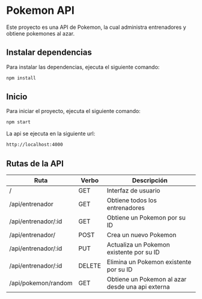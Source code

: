 # Pokemon API

Este proyecto es una API de Pokemon, la cual administra entrenadores y obtiene pokemones al azar.

## Instalar dependencias

Para instalar las dependencias, ejecuta el siguiente comando:

```bash
npm install
```

## Inicio

Para iniciar el proyecto, ejecuta el siguiente comando:

```bash
npm start
```

La api se ejecuta en la siguiente url:

```bash
http://localhost:4000
```


## Rutas de la API

| Ruta         | Verbo   | Descripción                                            |
| ------------ | ------- | ---------------------------------------------          |
| /     | GET     | Interfaz de usuario                   |
| /api/entrenador     | GET     | Obtiene todos los entrenadores                   |
| /api/entrenador/:id | GET     | Obtiene un Pokemon por su ID                    |
| /api/entrenador/     | POST    | Crea un nuevo Pokemon                          |
| /api/entrenador/:id | PUT     | Actualiza un Pokemon existente por su ID        |
| /api/entrenador/:id | DELETE  | Elimina un Pokemon existente por su ID          |
| /api/pokemon/random| GET     | Obtiene un Pokemon al azar desde una api externa |